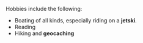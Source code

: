 Hobbies include the following:
* Boating of all kinds, especially riding on a __jetski__.
* Reading
* Hiking and **geocaching**
